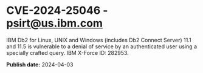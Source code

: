 # CVE-2024-25046 - psirt@us.ibm.com

IBM Db2 for Linux, UNIX and Windows (includes Db2 Connect Server) 11.1 and 11.5 is vulnerable to a denial of service by an authenticated user using a specially crafted query.  IBM X-Force ID:  282953.

**Publish date:** 2024-04-03
